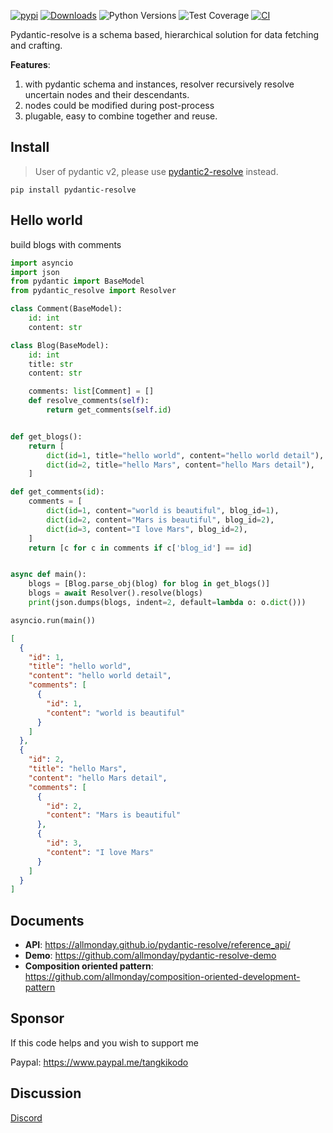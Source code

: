 [![pypi](https://img.shields.io/pypi/v/pydantic-resolve.svg)](https://pypi.python.org/pypi/pydantic-resolve)
[![Downloads](https://static.pepy.tech/personalized-badge/pydantic-resolve?period=month&units=abbreviation&left_color=grey&right_color=orange&left_text=Downloads)](https://pepy.tech/project/pydantic-resolve)
![Python Versions](https://img.shields.io/pypi/pyversions/pydantic-resolve)
![Test Coverage](https://img.shields.io/endpoint?url=https://gist.githubusercontent.com/allmonday/6f1661c6310e1b31c9a10b0d09d52d11/raw/covbadge.json)
[![CI](https://github.com/allmonday/pydantic_resolve/actions/workflows/ci.yml/badge.svg)](https://github.com/allmonday/pydantic_resolve/actions/workflows/ci.yml)

Pydantic-resolve is a schema based, hierarchical solution for data fetching and crafting.

**Features**:

1. with pydantic schema and instances, resolver recursively resolve uncertain nodes and their descendants.
2. nodes could be modified during post-process
3. plugable, easy to combine together and reuse.


## Install

> User of pydantic v2, please use [pydantic2-resolve](https://github.com/allmonday/pydantic2-resolve) instead.

```shell
pip install pydantic-resolve
```


## Hello world

build blogs with comments

```python
import asyncio
import json
from pydantic import BaseModel
from pydantic_resolve import Resolver

class Comment(BaseModel):
    id: int
    content: str

class Blog(BaseModel):
    id: int
    title: str
    content: str

    comments: list[Comment] = []
    def resolve_comments(self):
        return get_comments(self.id)


def get_blogs():
    return [
        dict(id=1, title="hello world", content="hello world detail"),
        dict(id=2, title="hello Mars", content="hello Mars detail"),
    ]

def get_comments(id):
    comments = [
        dict(id=1, content="world is beautiful", blog_id=1),
        dict(id=2, content="Mars is beautiful", blog_id=2),
        dict(id=3, content="I love Mars", blog_id=2),
    ]
    return [c for c in comments if c['blog_id'] == id]


async def main():
    blogs = [Blog.parse_obj(blog) for blog in get_blogs()]
    blogs = await Resolver().resolve(blogs)
    print(json.dumps(blogs, indent=2, default=lambda o: o.dict()))

asyncio.run(main())
```

```json
[
  {
    "id": 1,
    "title": "hello world",
    "content": "hello world detail",
    "comments": [
      {
        "id": 1,
        "content": "world is beautiful"
      }
    ]
  },
  {
    "id": 2,
    "title": "hello Mars",
    "content": "hello Mars detail",
    "comments": [
      {
        "id": 2,
        "content": "Mars is beautiful"
      },
      {
        "id": 3,
        "content": "I love Mars"
      }
    ]
  }
]
```

## Documents

- **API**: https://allmonday.github.io/pydantic-resolve/reference_api/
- **Demo**: https://github.com/allmonday/pydantic-resolve-demo
- **Composition oriented pattern**: https://github.com/allmonday/composition-oriented-development-pattern


## Sponsor

If this code helps and you wish to support me

Paypal: https://www.paypal.me/tangkikodo


## Discussion
[Discord](https://discord.com/channels/1197929379951558797/1197929379951558800)
